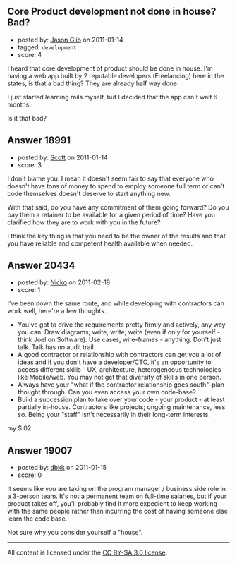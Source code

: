 ## Core Product development not done in house? Bad?

- posted by: [Jason Glib](https://stackexchange.com/users/-1/6582-jason-glib) on 2011-01-14
- tagged: `development`
- score: 4

I heard that core development of product should be done in house. I'm having a web app built by 2 reputable developers (Freelancing) here in the states, is that a bad thing? They are already half way done.

I just started learning rails myself, but I decided that the app can't wait 6 months.

Is it that bad?


## Answer 18991

- posted by: [Scott](https://stackexchange.com/users/-1/6594-scott) on 2011-01-14
- score: 3

I don't blame you.  I mean it doesn't seem fair to say that everyone who doesn't have tons of money to spend to employ someone full term or can't code themselves doesn't deserve to start anything new. 

With that said, do you have any commitment of them going forward? Do you pay them a retainer to be available for a given period of time? Have you clarified how they are to work with you in the future? 

I think the key thing is that you need to be the owner of the results and that you have reliable and competent health available when needed.


## Answer 20434

- posted by: [Nicko](https://stackexchange.com/users/-1/7870-nicko) on 2011-02-18
- score: 1

I've been down the same route, and while developing with contractors can work well, here're a few thoughts.

 - You've got to drive the requirements pretty firmly and actively, any way you can. Draw diagrams; write, write, write (even if only for yourself - think Joel on Software). Use cases, wire-frames - anything.  Don't just talk. Talk has no audit trail. 
 - A good contractor or relationship with contractors can get you a lot of ideas and if you don't have a developer/CTO, it's an opportunity to access different skills - UX, architecture, heterogeneous technologies like Mobile/web.  You may not get that diversity of skills in one person.
 - Always have your "what if the contractor relationship goes south"-plan thought through. Can you even access your own code-base?
 - Build a succession plan to take over your code - your product - at least partially in-house. Contractors like projects; ongoing maintenance, less so.  Being your "staff" isn't necessarily in their long-term interests.

my $.02. 


## Answer 19007

- posted by: [dbkk](https://stackexchange.com/users/-1/4609-dbkk) on 2011-01-15
- score: 0

It seems like you are taking on the program manager / business side role in a 3-person team. It's not a permanent team on full-time salaries, but if your product takes off, you'll probably find it more expedient to keep working with the same people rather than incurring the cost of having someone else learn the code base.

Not sure why you consider yourself a "house". 



---

All content is licensed under the [CC BY-SA 3.0 license](https://creativecommons.org/licenses/by-sa/3.0/).
